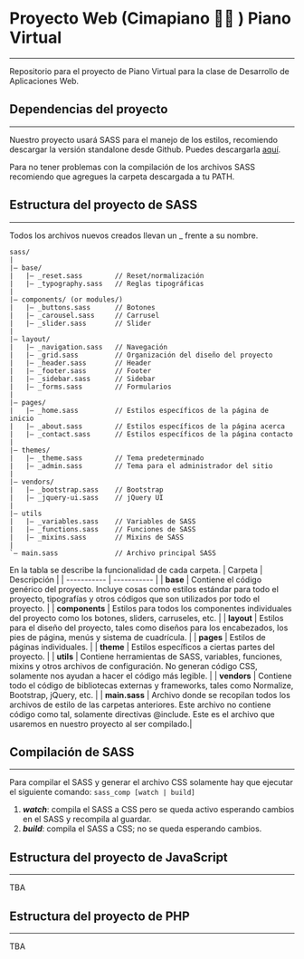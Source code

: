 # Proyecto Web (Cimapiano 💯🔥 ) Piano Virtual
---
Repositorio para el proyecto de Piano Virtual para la clase de Desarrollo de Aplicaciones Web.
## Dependencias del proyecto
---
Nuestro proyecto usará SASS para el manejo de los estilos, recomiendo descargar la versión standalone desde Github. Puedes descargarla [aquí](https://github.com/sass/dart-sass/releases/tag/1.28.0).

Para no tener problemas con la compilación de los archivos SASS recomiendo que agregues la carpeta descargada a tu PATH.
## Estructura del proyecto de SASS
---
Todos los archivos nuevos creados llevan un _ frente a su nombre. 
```
sass/
|
|– base/
|   |– _reset.sass        // Reset/normalización
|   |– _typography.sass   // Reglas tipográficas
|
|– components/ (or modules/)
|   |– _buttons.sass      // Botones
|   |– _carousel.sass     // Carrusel
|   |– _slider.sass       // Slider
|
|– layout/
|   |– _navigation.sass   // Navegación
|   |– _grid.sass         // Organización del diseño del proyecto
|   |– _header.sass       // Header
|   |– _footer.sass       // Footer
|   |– _sidebar.sass      // Sidebar
|   |– _forms.sass        // Formularios
|
|– pages/
|   |– _home.sass         // Estilos específicos de la página de inicio
|   |– _about.sass        // Estilos específicos de la página acerca
|   |– _contact.sass      // Estilos específicos de la página contacto
|
|– themes/
|   |– _theme.sass        // Tema predeterminado
|   |– _admin.sass        // Tema para el administrador del sitio
|
|– vendors/
|   |– _bootstrap.sass    // Bootstrap
|   |– _jquery-ui.sass    // jQuery UI
|
|– utils
|   |– _variables.sass    // Variables de SASS
|   |– _functions.sass    // Funciones de SASS
|   |– _mixins.sass       // Mixins de SASS
|
`– main.sass              // Archivo principal SASS
```
En la tabla se describe la funcionalidad de cada carpeta.
| Carpeta | Descripción |
| ----------- | ----------- |
| **base** | Contiene el código genérico del proyecto. Incluye cosas como estilos estándar para todo el proyecto, tipografías y otros códigos que son utilizados por todo el proyecto. |
| **components** | Estilos para todos los componentes individuales del proyecto como los botones, sliders, carruseles, etc. |
| **layout** | Estilos para el diseño del proyecto, tales como diseños para los encabezados, los pies de página, menús y sistema de cuadrícula. |
| **pages** | Estilos de páginas individuales. |
| **theme** | Estilos específicos a ciertas partes del proyecto. |
| **utils** | Contiene herramientas de SASS, variables, funciones, mixins y otros archivos de configuración. No generan código CSS, solamente nos ayudan a hacer el código más legible. |
| **vendors** | Contiene todo el código de bibliotecas externas y frameworks, tales como Normalize, Bootstrap, jQuery, etc. |
| **main.sass** | Archivo donde se recopilan todos los archivos de estilo de las carpetas anteriores. Este archivo no contiene código como tal, solamente directivas @include. Este es el archivo que usaremos en nuestro proyecto al ser compilado.|
## Compilación de SASS
---
Para compilar el SASS y generar el archivo CSS solamente hay que ejecutar el siguiente comando:
`sass_comp [watch | build]`
1. ***watch***: compila el SASS a CSS pero se queda activo esperando cambios en el SASS y recompila al guardar.
2. ***build***: compila el SASS a CSS; no se queda esperando cambios.
## Estructura del proyecto de JavaScript
---
TBA
## Estructura del proyecto de PHP
---
TBA